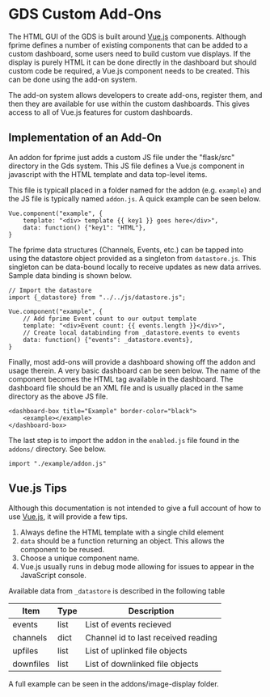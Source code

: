 # GDS Custom Add-Ons

The HTML GUI of the GDS is built around [Vue.js](https://vuejs.org/) components. Although fprime
defines a number of existing components that can be added to a custom dashboard, some users need to
build custom vue displays.  If the display is purely HTML it can be done directly in the dashboard
but should custom code be required, a Vue.js component needs to be created.  This can be done using
the add-on system.

The add-on system allows developers to create add-ons, register them, and then they are available
for use within the custom dashboards. This gives access to all of Vue.js features for custom
dashboards.

## Implementation of an Add-On

An addon for fprime just adds a custom JS file under the "flask/src" directory in the Gds system.
This JS file defines a Vue.js component in javascript with the HTML template and data top-level
items.


This file is typicall placed in a folder named for the addon (e.g. `example`) and the JS file is
typically named `addon.js`. A quick example can be seen below.

```
Vue.component("example", {
    template: "<div> template {{ key1 }} goes here</div>",
    data: function() {"key1": "HTML"},
}
```

The fprime data structures (Channels, Events, etc.) can be tapped into using the datastore object
provided as a singleton from `datastore.js`. This singleton can be data-bound locally to receive
updates as new data arrives.  Sample data binding is shown below.


```
// Import the datastore
import {_datastore} from "../../js/datastore.js";

Vue.component("example", {
    // Add fprime Event count to our output template
    template: "<div>Event count: {{ events.length }}</div>",
    // Create local databinding from _datastore.events to events
    data: function() {"events": _datastore.events},
}
```

Finally, most add-ons will provide a dashboard showing off the addon and usage therein. A very basic
dashboard can be seen below. The name of the component becomes the HTML tag available in the
dashboard. The dashboard file should be an XML file and is usually placed in the same directory as
the above JS file.

```
<dashboard-box title="Example" border-color="black">
    <example></example>
</dashboard-box>
```

The last step is to import the addon in the `enabled.js` file found in the `addons/` directory. See below.

```
import "./example/addon.js"
```

## Vue.js Tips

Although this documentation is not intended to give a full account of how to use [Vue.js](https://vuejs.org/), it will provide a few tips.

1. Always define the HTML template with a single child element
2. `data` should be a function returning an object. This allows the component to be reused.
3. Choose a unique component name.
4. Vue.js usually runs in debug mode allowing for issues to appear in the JavaScript console.

Available data from `_datastore` is described in the following table

| Item | Type | Description |
|---|---|---|
| events    | list | List of events recieved |
| channels  | dict | Channel id to last received reading |
| upfiles   | list | List of uplinked file objects |
| downfiles | list | List of downlinked file objects |

A full example can be seen in the addons/image-display folder.
